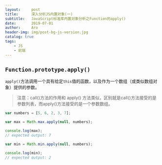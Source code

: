 ```yaml
---
layout:     post
title:      深入分析JS内置对象(一)
subtitle:   JavaScript标准库内置对象分析之Function的apply()
date:       2019-07-01
author:     Aro
header-img: img/post-bg-js-version.jpg
catalog: true
tags:
    - JS
    - 前端
---
```



## `Function.prototype.apply()`

`apply()`方法调用一个具有给定`this`值的函数，以及作为一个数组（或类似数组对象）提供的参数。

>注意：call()方法的作用和 apply() 方法类似，区别就是call()方法接受的是参数列表，而apply()方法接受的是一个参数数组。

```js
var numbers = [5, 6, 2, 3, 7];

var max = Math.max.apply(null, numbers);

console.log(max);
// expected output: 7

var min = Math.min.apply(null, numbers);

console.log(min);
// expected output: 2
```

